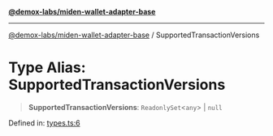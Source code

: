 [**@demox-labs/miden-wallet-adapter-base**](../README.md)

***

[@demox-labs/miden-wallet-adapter-base](../globals.md) / SupportedTransactionVersions

# Type Alias: SupportedTransactionVersions

> **SupportedTransactionVersions**: `ReadonlySet`\<`any`\> \| `null`

Defined in: [types.ts:6](https://github.com/demox-labs/miden-wallet-adapter/blob/945eae693dfd04e72f79c45431d1d0335907d921/packages/core/base/types.ts#L6)
